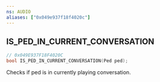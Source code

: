 ```yaml
---
ns: AUDIO
aliases: ["0x049e937f18f4020c"]
---
```

## IS_PED_IN_CURRENT_CONVERSATION

```c
// 0x049E937F18F4020C
bool IS_PED_IN_CURRENT_CONVERSATION(Ped ped);
```

Checks if ped is in currently playing conversation.

